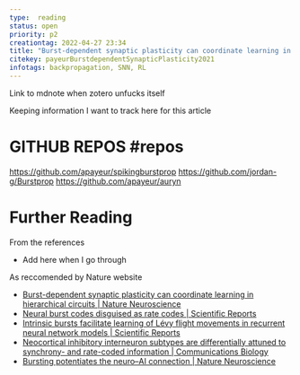 ```yaml
---
type:  reading
status: open
priority: p2
creationtag: 2022-04-27 23:34
title: "Burst-dependent synaptic plasticity can coordinate learning in hierarchical circuits"
citekey: payeurBurstdependentSynapticPlasticity2021
infotags: backpropagation, SNN, RL
---
```


Link to mdnote when zotero unfucks itself

Keeping information I want to track here for this article

# GITHUB REPOS #repos
https://github.com/apayeur/spikingburstprop
https://github.com/jordan-g/Burstprop
https://github.com/apayeur/auryn



# Further Reading
From the references
- Add here when I go through

As reccomended by Nature website
* [Burst-dependent synaptic plasticity can coordinate learning in hierarchical circuits | Nature Neuroscience](https://www.nature.com/articles/s41593-021-00857-x#code-availability)
* [Neural burst codes disguised as rate codes | Scientific Reports](https://www.nature.com/articles/s41598-021-95037-z)
* [Intrinsic bursts facilitate learning of Lévy flight movements in recurrent neural network models | Scientific Reports](https://www.nature.com/articles/s41598-022-08953-z)
* [Neocortical inhibitory interneuron subtypes are differentially attuned to synchrony- and rate-coded information | Communications Biology](https://www.nature.com/articles/s42003-021-02437-y)
* [Bursting potentiates the neuro–AI connection | Nature Neuroscience](https://www.nature.com/articles/s41593-021-00844-2)
